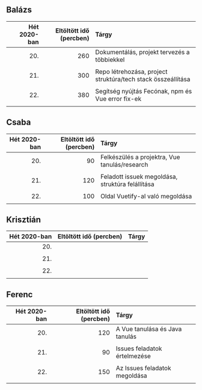 ## Balázs

| Hét 2020-ban | Eltöltött idő (percben) | Tárgy                        |
| -----------: | ----------------------: | :--------------------------- |
|          20. |                     260 | Dokumentálás, projekt tervezés a többiekkel |
|              |                         |                              |
|          21. |                     300 | Repo létrehozása, project struktúra/tech stack összeállítása|
|              |                         |                              |
|          22. |                     380 | Segítség nyújtás Fecónak, npm és Vue error fix-ek |
|              |                         |                              |

## Csaba

| Hét 2020-ban | Eltöltött idő (percben) | Tárgy                        |
| -----------: | ----------------------: | :--------------------------- |
|          20. |                    90   | Felkészülés a projektra, Vue tanulás/research                        |
|              |                         |                              |
|          21. |                    120  | Feladott issuek megoldása, struktúra felállítása                        |
|              |                         |                              |
|          22. |                    100  | Oldal Vuetify-al való megoldása      |
|              |                         |                              |

## Krisztián

| Hét 2020-ban | Eltöltött idő (percben) | Tárgy                        |
| -----------: | ----------------------: | :--------------------------- |
|          20. |                         |                              |
|              |                         |                              |
|          21. |                         |                              |
|              |                         |                              |
|          22. |                         |                              |
|              |                         |                              |

## Ferenc

| Hét 2020-ban | Eltöltött idő (percben) | Tárgy                        |
| -----------: | ----------------------: | :--------------------------- |
|          20. |          120            |A Vue tanulása és Java tanulás|
|              |                         |                              |
|          21. |          90             |Issues feladatok értelmezése  |
|              |                         |                              |
|          22. |         150             |Az Issues feladatok megoldása |
|              |                         |                              |
